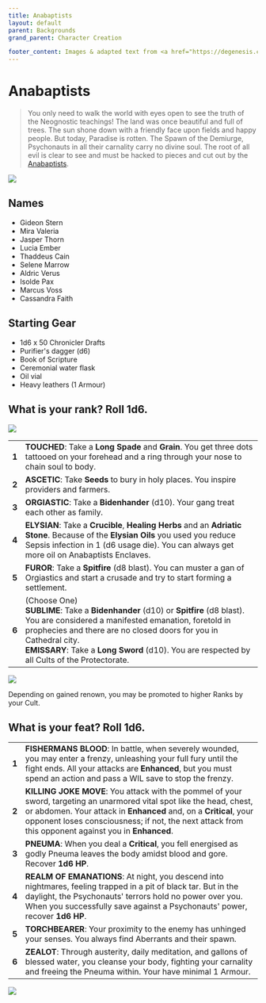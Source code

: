 ```yaml
---
title: Anabaptists
layout: default
parent: Backgrounds
grand_parent: Character Creation

footer_content: Images & adapted text from <a href="https://degenesis.com/">degenesis.com</a> for private use only. Copyright &copy; 2021 by SIXMOREVODKA.
---
```


# Anabaptists

> You only need to walk the world with eyes open to see the truth of the Neognostic teachings! The land was once beautiful and full of trees. The sun shone down with a friendly face upon fields and happy people. But today, Paradise is rotten. The Spawn of the Demiurge, Psychonauts in all their carnality carry no divine soul. The root of all evil is clear to see and must be hacked to pieces and cut out by the [Anabaptists](https://degenesis.com/world/cults/anabaptists).

![](https://a.storyblok.com/f/72501/2715x3840/efb5d38082/012-anabaptist-archetype.jpg)

## Names

- Gideon Stern
- Mira Valeria
- Jasper Thorn
- Lucia Ember
- Thaddeus Cain
- Selene Marrow
- Aldric Verus
- Isolde Pax
- Marcus Voss
- Cassandra Faith

## Starting Gear

- 1d6 x 50 Chronicler Drafts
- Purifier's dagger (d6)
- Book of Scripture
- Ceremonial water flask
- Oil vial
- Heavy leathers (1 Armour)

## What is your rank? Roll 1d6.

![](https://i.imgur.com/IuipNe7.png)

|       |                                                                                                                                                                                                                                                                                                                    |
| ----- | ------------------------------------------------------------------------------------------------------------------------------------------------------------------------------------------------------------------------------------------------------------------------------------------------------------------ |
| **1** | **TOUCHED**: Take a **Long Spade** and **Grain**. You get three dots tattooed on your forehead and a ring through your nose to chain soul to body.                                                                                                                                                                 |
| **2** | **ASCETIC**: Take **Seeds** to bury in holy places. You inspire providers and farmers.                                                                                                                                                                                                                             |
| **3** | **ORGIASTIC**: Take a **Bidenhander** (d10). Your gang treat each other as family.                                                                                                                                                                                                                                 |
| **4** | **ELYSIAN**: Take a **Crucible**, **Healing Herbs** and an **Adriatic Stone**. Because of the **Elysian Oils** you used you reduce Sepsis infection in 1 (d6 usage die). You can always get more oil on Anabaptists Enclaves.                                                                                      |
| **5** | **FUROR**: Take a **Spitfire** (d8 blast). You can muster a gan of Orgiastics and start a crusade and try to start forming a settlement.                                                                                                                                                                           |
| **6** | (Choose One)<br>**SUBLIME**: Take a **Bidenhander** (d10) or **Spitfire** (d8 blast). You are considered a manifested emanation, foretold in prophecies and there are no closed doors for you in Cathedral city.<br>**EMISSARY**: Take a **Long Sword** (d10). You are respected by all Cults of the Protectorate. |

![](https://i.imgur.com/NmaF9YK.png)

Depending on gained renown, you may be promoted to higher Ranks by your Cult.

## What is your feat? Roll 1d6.

|       |                                                                                                                                                                                                                                                                                                     |
| ----- | --------------------------------------------------------------------------------------------------------------------------------------------------------------------------------------------------------------------------------------------------------------------------------------------------- |
| **1** | **FISHERMANS BLOOD**: In battle, when severely wounded, you may enter a frenzy, unleashing your full fury until the fight ends. All your attacks are **Enhanced**, but you must spend an action and pass a WIL save to stop the frenzy.                                                             |
| **2** | **KILLING JOKE MOVE**: You attack with the pommel of your sword, targeting an unarmored vital spot like the head, chest, or abdomen. Your attack in **Enhanced** and, on a **Critical**, your opponent loses consciousness; if not, the next attack from this opponent against you in **Enhanced**. |
| **3** | **PNEUMA**: When you deal a **Critical**, you fell energised as godly Pneuma leaves the body amidst blood and gore. Recover **1d6 HP**.                                                                                                                                                             |
| **4** | **REALM OF EMANATIONS**: At night, you descend into nightmares, feeling trapped in a pit of black tar. But in the daylight, the Psychonauts' terrors hold no power over you. When you successfully save against a Psychonauts' power, recover **1d6 HP**.                                           |
| **5** | **TORCHBEARER**: Your proximity to the enemy has unhinged your senses. You always find Aberrants and their spawn.                                                                                                                                                                                   |
| **6** | **ZEALOT**: Through austerity, daily meditation, and gallons of blessed water, you cleanse your body, fighting your carnality and freeing the Pneuma within. Your have minimal 1 Armour.                                                                                                            |

![](https://img2.storyblok.com/2516x1415/filters:quality(90)/f/72501/2516x1415/6ca1363234/opener-anabaptists.jpg)